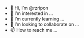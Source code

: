 - 👋 Hi, I’m @rzripon
- 👀 I’m interested in ...
- 🌱 I’m currently learning ...
- 💞️ I’m looking to collaborate on ...
- 📫 How to reach me ...

<!---
rzripon/rzripon is a ✨ special ✨ repository because its `README.md` (this file) appears on your GitHub profile.
You can click the Preview link to take a look at your changes.
--->
